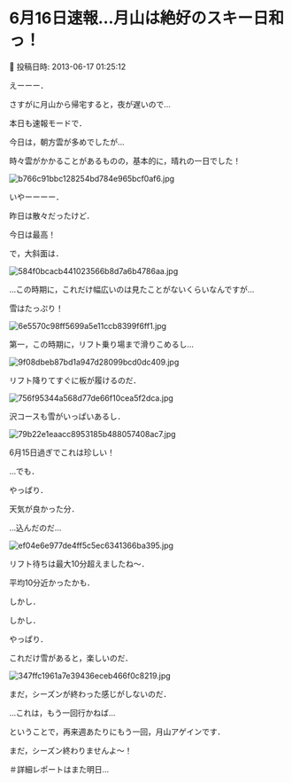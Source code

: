 # 6月16日速報…月山は絶好のスキー日和っ！

📅 投稿日時: 2013-06-17 01:25:12

えーーー．


さすがに月山から帰宅すると，夜が遅いので…


本日も速報モードで．





今日は，朝方雲が多めでしたが…


時々雲がかかることがあるものの，基本的に，晴れの一日でした！




![b766c91bbc128254bd784e965bcf0af6.jpg](images/b766c91bbc128254bd784e965bcf0af6.jpg)




いやーーーー．


昨日は散々だったけど．


今日は最高！





で，大斜面は．




![584f0bcacb441023566b8d7a6b4786aa.jpg](images/584f0bcacb441023566b8d7a6b4786aa.jpg)




…この時期に，これだけ幅広いのは見たことがないくらいなんですが…


雪はたっぷり！




![6e5570c98ff5699a5e11ccb8399f6ff1.jpg](images/6e5570c98ff5699a5e11ccb8399f6ff1.jpg)







第一，この時期に，リフト乗り場まで滑りこめるし…




![9f08dbeb87bd1a947d28099bcd0dc409.jpg](images/9f08dbeb87bd1a947d28099bcd0dc409.jpg)







リフト降りてすぐに板が履けるのだ．




![756f95344a568d77de66f10cea5f2dca.jpg](images/756f95344a568d77de66f10cea5f2dca.jpg)







沢コースも雪がいっぱいあるし．




![79b22e1eaacc8953185b488057408ac7.jpg](images/79b22e1eaacc8953185b488057408ac7.jpg)




6月15日過ぎでこれは珍しい！





…でも．


やっぱり．


天気が良かった分．


…込んだのだ…




![ef04e6e977de4ff5c5ec6341366ba395.jpg](images/ef04e6e977de4ff5c5ec6341366ba395.jpg)




リフト待ちは最大10分超えましたね～．


平均10分近かったかも．





しかし．


しかし．


やっぱり．


これだけ雪があると，楽しいのだ．




![347ffc1961a7e39436eceb466f0c8219.jpg](images/347ffc1961a7e39436eceb466f0c8219.jpg)




まだ，シーズンが終わった感じがしないのだ．





…これは，もう一回行かねば…


ということで，再来週あたりにもう一回，月山アゲインです．


まだ，シーズン終わりませんよ～！





＃詳細レポートはまた明日…
